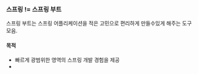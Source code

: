 
### 스프링 != 스프링 부트

스프링 부트는 스프링 어플리케이션을 적은 고민으로 편리하게 만들수있게 해주는 도구 모음.

#### 목적
* 빠르게 광범위한 영역의 스프링 개발 경험을 제공
* 